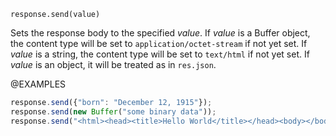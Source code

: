


`response.send(value)`

Sets the response body to the specified *value*. If *value* is a Buffer
object, the content type will be set to `application/octet-stream` if not
yet set. If *value* is a string, the content type will be set to `text/html`
if not yet set. If *value* is an object, it will be treated as in `res.json`.

@EXAMPLES

```js
response.send({"born": "December 12, 1915"});
response.send(new Buffer("some binary data"));
response.send("<html><head><title>Hello World</title></head><body></body></html>");
```

